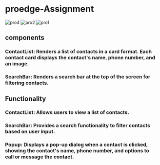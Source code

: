 # proedge-Assignment


![pro4](https://github.com/aakashaman/proedge-Assignment/assets/73350574/4ce2a668-1e6d-4a6b-8f51-d86c5feb353d)
![pro2](https://github.com/aakashaman/proedge-Assignment/assets/73350574/b44d8b1b-a8ce-4397-93e6-bb49304ae71d)
![pro1](https://github.com/aakashaman/proedge-Assignment/assets/73350574/46ce605f-c912-4ebb-a0ae-e8b6daa94c43)

## components

### ContactList: Renders a list of contacts in a card format. Each contact card displays the contact's name, phone number, and an image.
### SearchBar: Renders a search bar at the top of the screen for filtering contacts.

## Functionality

### ContactList: Allows users to view a list of contacts.
### SearchBar: Provides a search functionality to filter contacts based on user input.
### Popup: Displays a pop-up dialog when a contact is clicked, showing the contact's name, phone number, and options to call or message the contact.
